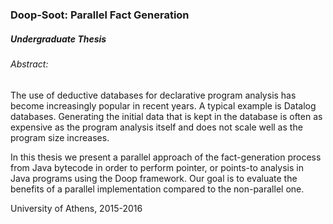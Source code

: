 ### Doop-Soot: Parallel Fact Generation
##### Undergraduate Thesis


###### Abstract:
The use of deductive databases for declarative program analysis has become increasingly popular in recent years. A typical example is Datalog databases. Generating the initial data that is kept in the database is often as expensive as the program analysis itself and does not scale well as the program size increases.

In this thesis we present a parallel approach of the fact-generation process from Java bytecode in order to perform pointer, or points-to analysis in Java programs using the Doop framework. Our goal is to evaluate the benefits of a parallel implementation compared to the non-parallel one.


University of Athens, 2015-2016
